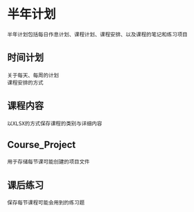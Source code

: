 #	半年计划
	半年计划包括每日作息计划、课程计划、课程安排、以及课程的笔记和练习项目
##	时间计划
	关于每天、每周的计划
	课程安排的方式
##	课程内容
	以XLSX的方式保存课程的类别与详细内容
##	Course_Project
	用于存储每节课可能创建的项目文件
##	课后练习
	保存每节课程可能会用到的练习题
	
